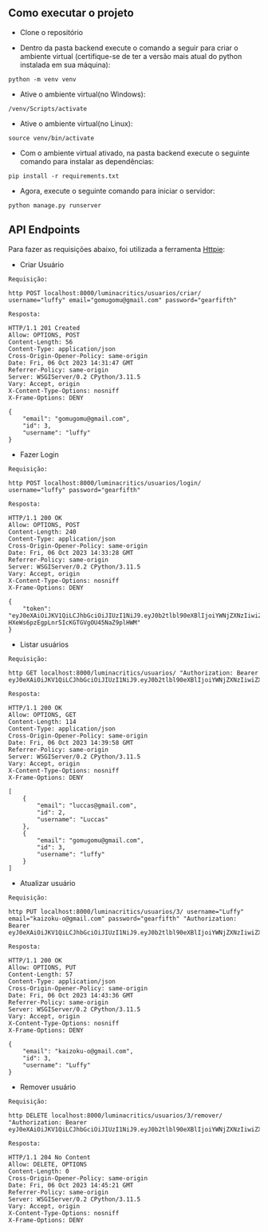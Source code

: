 ## Como executar o projeto

- Clone o repositório

- Dentro da pasta backend execute o comando a seguir para criar o ambiente virtual (certifique-se de ter a versão mais atual do python instalada em sua máquina):
```
python -m venv venv
```

- Ative o ambiente virtual(no Windows):

```
/venv/Scripts/activate
```

- Ative o ambiente virtual(no Linux):

```
source venv/bin/activate
```

- Com o ambiente virtual ativado, na pasta backend execute o seguinte comando para instalar as dependências:

```
pip install -r requirements.txt
```

- Agora, execute o seguinte comando para iniciar o servidor:


```
python manage.py runserver
```
## API Endpoints

Para fazer as requisições abaixo, foi utilizada a ferramenta [Httpie](https://httpie.io):

- Criar Usuário

```
Requisição:

http POST localhost:8000/luminacritics/usuarios/criar/ username="luffy" email="gomugomu@gmail.com" password="gearfifth"

Resposta:

HTTP/1.1 201 Created
Allow: OPTIONS, POST
Content-Length: 56
Content-Type: application/json
Cross-Origin-Opener-Policy: same-origin
Date: Fri, 06 Oct 2023 14:31:47 GMT    
Referrer-Policy: same-origin
Server: WSGIServer/0.2 CPython/3.11.5  
Vary: Accept, origin
X-Content-Type-Options: nosniff        
X-Frame-Options: DENY

{
    "email": "gomugomu@gmail.com",
    "id": 3,
    "username": "luffy"
}
```

- Fazer Login

```
Requisição:

http POST localhost:8000/luminacritics/usuarios/login/ username="luffy" password="gearfifth"

Resposta:

HTTP/1.1 200 OK
Allow: OPTIONS, POST
Content-Length: 240
Content-Type: application/json
Cross-Origin-Opener-Policy: same-origin
Date: Fri, 06 Oct 2023 14:33:28 GMT    
Referrer-Policy: same-origin
Server: WSGIServer/0.2 CPython/3.11.5  
Vary: Accept, origin
X-Content-Type-Options: nosniff
X-Frame-Options: DENY

{
    "token": "eyJ0eXAiOiJKV1QiLCJhbGciOiJIUzI1NiJ9.eyJ0b2tlbl90eXBlIjoiYWNjZXNzIiwiZXhwIjoxNjk2NjA2NDA4LCJpYXQiOjE2OTY2MDI4MDgsImp0aSI6IjBjMWU3OWYwNmU4ZDQxNDBhYmJiN2UyNmM3YTQ1YzliIiwidXNlcl9pZCI6M30.m7TzLR-HXeWs6pzEgpLnr5IcKGTGVgOU45NaZ9plHWM"
}
```

- Listar usuários

```
Requisição:

http GET localhost:8000/luminacritics/usuarios/ "Authorization: Bearer eyJ0eXAiOiJKV1QiLCJhbGciOiJIUzI1NiJ9.eyJ0b2tlbl90eXBlIjoiYWNjZXNzIiwiZXhwIjoxNjk2NjA2NzQ5LCJpYXQiOjE2OTY2MDMxNDksImp0aSI6ImY0ZWYzNmZhYzc4NDQ1ODA5Y2UzYzNlMmI3ZDU0MGVkIiwidXNlcl9pZCI6M30.cbqXEDrkrAVOoRcrZaj8TWerFsMztzx6QkbWYxYwxPo"

Resposta:

HTTP/1.1 200 OK
Allow: OPTIONS, GET
Content-Length: 114
Content-Type: application/json
Cross-Origin-Opener-Policy: same-origin
Date: Fri, 06 Oct 2023 14:39:58 GMT
Referrer-Policy: same-origin
Server: WSGIServer/0.2 CPython/3.11.5
Vary: Accept, origin
X-Content-Type-Options: nosniff
X-Frame-Options: DENY

[
    {
        "email": "luccas@gmail.com",
        "id": 2,
        "username": "Luccas"
    },
    {
        "email": "gomugomu@gmail.com",
        "id": 3,
        "username": "luffy"
    }
]
```

- Atualizar usuário

```
Requisição:

http PUT localhost:8000/luminacritics/usuarios/3/ username="Luffy" email="kaizoku-o@gmail.com" password="gearfifth" "Authorization: Bearer eyJ0eXAiOiJKV1QiLCJhbGciOiJIUzI1NiJ9.eyJ0b2tlbl90eXBlIjoiYWNjZXNzIiwiZXhwIjoxNjk2NjA2NzQ5LCJpYXQiOjE2OTY2MDMxNDksImp0aSI6ImY0ZWYzNmZhYzc4NDQ1ODA5Y2UzYzNlMmI3ZDU0MGVkIiwidXNlcl9pZCI6M30.cbqXEDrkrAVOoRcrZaj8TWerFsMztzx6QkbWYxYwxPo"

Resposta:

HTTP/1.1 200 OK
Allow: OPTIONS, PUT
Content-Length: 57
Content-Type: application/json
Cross-Origin-Opener-Policy: same-origin
Date: Fri, 06 Oct 2023 14:43:36 GMT    
Referrer-Policy: same-origin
Server: WSGIServer/0.2 CPython/3.11.5  
Vary: Accept, origin
X-Content-Type-Options: nosniff        
X-Frame-Options: DENY

{
    "email": "kaizoku-o@gmail.com",
    "id": 3,
    "username": "Luffy"
}
```

- Remover usuário

```
Requisição:

http DELETE localhost:8000/luminacritics/usuarios/3/remover/ "Authorization: Bearer eyJ0eXAiOiJKV1QiLCJhbGciOiJIUzI1NiJ9.eyJ0b2tlbl90eXBlIjoiYWNjZXNzIiwiZXhwIjoxNjk2NjA2NzQ5LCJpYXQiOjE2OTY2MDMxNDksImp0aSI6ImY0ZWYzNmZhYzc4NDQ1ODA5Y2UzYzNlMmI3ZDU0MGVkIiwidXNlcl9pZCI6M30.cbqXEDrkrAVOoRcrZaj8TWerFsMztzx6QkbWYxYwxPo"

Resposta:

HTTP/1.1 204 No Content
Allow: DELETE, OPTIONS
Content-Length: 0
Cross-Origin-Opener-Policy: same-origin
Date: Fri, 06 Oct 2023 14:45:21 GMT
Referrer-Policy: same-origin
Server: WSGIServer/0.2 CPython/3.11.5
Vary: Accept, origin
X-Content-Type-Options: nosniff
X-Frame-Options: DENY
```

